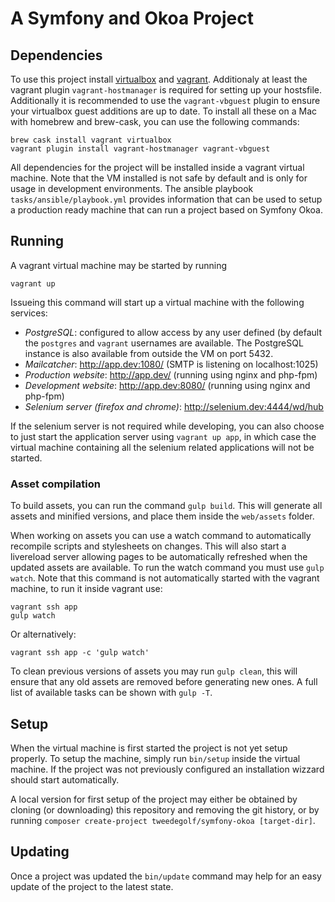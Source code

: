 # A Symfony and Okoa Project

## Dependencies
To use this project install [virtualbox](https://www.virtualbox.org) and 
[vagrant](https://www.vagrantup.com). Additionaly at least the vagrant plugin
`vagrant-hostmanager` is required for setting up your hostsfile. Additionally
it is recommended to use the `vagrant-vbguest` plugin to ensure your virtualbox
guest additions are up to date. To install all these on a Mac with homebrew and
brew-cask, you can use the following commands:

    brew cask install vagrant virtualbox
    vagrant plugin install vagrant-hostmanager vagrant-vbguest

All dependencies for the project will be installed inside a vagrant virtual 
machine. Note that the VM installed is not safe by default and is only for usage
in development environments. The ansible playbook `tasks/ansible/playbook.yml` 
provides information that can be used to setup a production ready machine that 
can run a project based on Symfony Okoa.

## Running
A vagrant virtual machine may be started by running
    
    vagrant up
    
Issueing this command will start up a virtual machine with the following
services:

- *PostgreSQL*: configured to allow access by any user defined (by default
  the `postgres` and `vagrant` usernames are available. The PostgreSQL instance
  is also available from outside the VM on port 5432.
- *Mailcatcher*: http://app.dev:1080/ (SMTP is listening on localhost:1025)
- *Production website*: http://app.dev/ (running using nginx and php-fpm)
- *Development website*: http://app.dev:8080/ (running using nginx and php-fpm)
- *Selenium server (firefox and chrome)*: http://selenium.dev:4444/wd/hub

If the selenium server is not required while developing, you can also choose to
just start the application server using `vagrant up app`, in which case the
virtual machine containing all the selenium related applications will not be 
started.

### Asset compilation
To build assets, you can run the command `gulp build`. This will generate all
assets and minified versions, and place them inside the `web/assets` folder.

When working on assets you can use a watch command to automatically recompile
scripts and stylesheets on changes. This will also start a livereload server
allowing pages to be automatically refreshed when the updated assets are
available. To run the watch command you must use `gulp watch`. Note that this
command is not automatically started with the vagrant machine, to run it inside
vagrant use:

    vagrant ssh app
    gulp watch
    
Or alternatively:

    vagrant ssh app -c 'gulp watch'

To clean previous versions of assets you may run `gulp clean`, this will ensure
that any old assets are removed before generating new ones. A full list of
available tasks can be shown with `gulp -T`.

## Setup
When the virtual machine is first started the project is not yet setup properly.
To setup the machine, simply run `bin/setup` inside the virtual machine. If the
project was not previously configured an installation wizzard should start
automatically. 

A local version for first setup of the project may either be obtained by cloning
(or downloading) this repository and removing the git history, or by running 
`composer create-project tweedegolf/symfony-okoa [target-dir]`.

## Updating
Once a project was updated the `bin/update` command may help for an easy update
of the project to the latest state.
